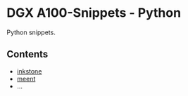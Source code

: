 # DGX A100-Snippets - Python

Python snippets.

## Contents

- [inkstone](./inkstone/README.md)
- [meent](./meent/README.md)
- ... 
